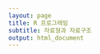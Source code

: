 ```yaml
---
layout: page
title: R 프로그래밍
subtitle: 자료형과 자료구조
output: html_document
---
```










































































































